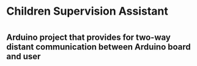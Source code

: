 # <h1>Children Supervision Assistant</h1>
# <h2>Arduino project that provides for two-way distant communication between Arduino board and user</h2>
